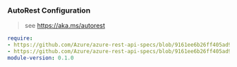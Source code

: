 ### AutoRest Configuration

> see https://aka.ms/autorest

``` yaml
require:
- https://github.com/Azure/azure-rest-api-specs/blob/9161ee6b26ff405ad94c150216615983a5327e53/specification/cosmos-db/resource-manager/readme.md
- https://github.com/Azure/azure-rest-api-specs/blob/9161ee6b26ff405ad94c150216615983a5327e53/specification/cosmos-db/resource-manager/readme.go.md
module-version: 0.1.0
```
